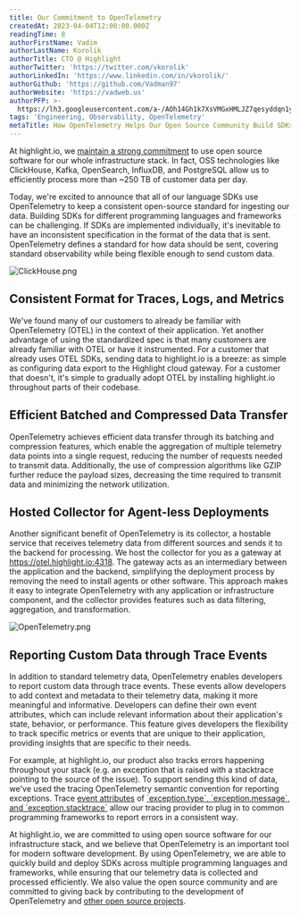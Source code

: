 ```yaml
---
title: Our Commitment to OpenTelemetry
createdAt: 2023-04-04T12:00:00.000Z
readingTime: 8
authorFirstName: Vadim
authorLastName: Korolik
authorTitle: CTO @ Highlight
authorTwitter: 'https://twitter.com/vkorolik'
authorLinkedIn: 'https://www.linkedin.com/in/vkorolik/'
authorGithub: 'https://github.com/Vadman97'
authorWebsite: 'https://vadweb.us'
authorPFP: >-
  https://lh3.googleusercontent.com/a-/AOh14Gh1k7XsVMGxHMLJZ7qesyddqn1y4EKjfbodEYiY=s96-c
tags: 'Engineering, Observability, OpenTelemetry'
metaTitle: How OpenTelemetry Helps Our Open Source Community Build SDKs Faster.
---
```


At highlight.io, we [maintain a strong commitment](https://www.highlight.io/docs/general/company/values "https://www.highlight.io/docs/general/company/values") to use open source software for our whole infrastructure stack. In fact, OSS technologies like ClickHouse, Kafka, OpenSearch, InfluxDB, and PostgreSQL allow us to efficiently process more than ~250 TB of customer data per day.

Today, we're excited to announce that all of our language SDKs use OpenTelemetry to keep a consistent open-source standard for ingesting our data. Building SDKs for different programming languages and frameworks can be challenging. If SDKs are implemented individually, it's inevitable to have an inconsistent specification in the format of the data that is sent. OpenTelemetry defines a standard for how data should be sent, covering standard observability while being flexible enough to send custom data.

![ClickHouse.png](https://media.graphassets.com/IowS7N3SsWav2qCLH6rA "ClickHouse.png")

## **Consistent Format for Traces, Logs, and Metrics**

We've found many of our customers to already be familiar with OpenTelemetry (OTEL) in the context of their application. Yet another advantage of using the standardized spec is that many customers are already familiar with OTEL or have it instrumented. For a customer that already uses OTEL SDKs, sending data to highlight.io is a breeze: as simple as configuring data export to the Highlight cloud gateway. For a customer that doesn't, it's simple to gradually adopt OTEL by installing highlight.io throughout parts of their codebase.

## **Efficient Batched and Compressed Data Transfer**

OpenTelemetry achieves efficient data transfer through its batching and compression features, which enable the aggregation of multiple telemetry data points into a single request, reducing the number of requests needed to transmit data. Additionally, the use of compression algorithms like GZIP further reduce the payload sizes, decreasing the time required to transmit data and minimizing the network utilization.

## **Hosted Collector for Agent-less Deployments**

Another significant benefit of OpenTelemetry is its collector, a hostable service that receives telemetry data from different sources and sends it to the backend for processing. We host the collector for you as a gateway at https://otel.highlight.io:4318. The gateway acts as an intermediary between the application and the backend, simplifying the deployment process by removing the need to install agents or other software. This approach makes it easy to integrate OpenTelemetry with any application or infrastructure component, and the collector provides features such as data filtering, aggregation, and transformation.

![OpenTelemetry.png](https://media.graphassets.com/ptEbAJpSoiKmbWaaXWSH "OpenTelemetry.png")

## **Reporting Custom Data through Trace Events**

In addition to standard telemetry data, OpenTelemetry enables developers to report custom data through trace events. These events allow developers to add context and metadata to their telemetry data, making it more meaningful and informative. Developers can define their own event attributes, which can include relevant information about their application's state, behavior, or performance. This feature gives developers the flexibility to track specific metrics or events that are unique to their application, providing insights that are specific to their needs.

For example, at highlight.io, our product also tracks errors happening throughout your stack (e.g. an exception that is raised with a stacktrace pointing to the source of the issue). To support sending this kind of data, we've used the tracing OpenTelemetry semantic convention for reporting exceptions. Trace [event attributes](https://github.com/open-telemetry/opentelemetry-specification/blob/9fa7c656b26647b27e485a6af7e38dc716eba98a/specification/trace/semantic_conventions/exceptions.md#stacktrace-representation "https://github.com/open-telemetry/opentelemetry-specification/blob/9fa7c656b26647b27e485a6af7e38dc716eba98a/specification/trace/semantic_conventions/exceptions.md#stacktrace-representation") of [\`exception.type\`, \`exception.message\`, and \`exception.stacktrace\`](https://github.com/highlight/highlight/blob/e4313181a7c49fb1876d5025eabc74a3dc72c728/backend/otel/otel.go#L4 "https://github.com/highlight/highlight/blob/e4313181a7c49fb1876d5025eabc74a3dc72c728/backend/otel/otel.go#L4") allow our tracing provider to plug in to common programming frameworks to report errors in a consistent way.

At highlight.io, we are committed to using open source software for our infrastructure stack, and we believe that OpenTelemetry is an important tool for modern software development. By using OpenTelemetry, we are able to quickly build and deploy SDKs across multiple programming languages and frameworks, while ensuring that our telemetry data is collected and processed efficiently. We also value the open source community and are committed to giving back by contributing to the development of OpenTelemetry and [other open source projects](https://github.com/RichiCoder1/opentelemetry-sdk-workers "https://github.com/RichiCoder1/opentelemetry-sdk-workers").

